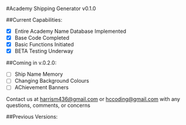 #Academy Shipping Generator v0.1.0

##Current Capabilities:
- [x] Entire Academy Name Database Implemented
- [x] Base Code Completed
- [x] Basic Functions Initiated
- [x] BETA Testing Underway

##Coming in v.0.2.0:
  - [ ] Ship Name Memory
  - [ ] Changing Background Colours
  - [ ] AChievement Banners

Contact us at harrism436@gmail.com or hccoding@gmail.com with any questions, comments, or concerns 

##Previous Versions:

